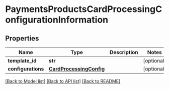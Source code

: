 # PaymentsProductsCardProcessingConfigurationInformation

## Properties
Name | Type | Description | Notes
------------ | ------------- | ------------- | -------------
**template_id** | **str** |  | [optional] 
**configurations** | [**CardProcessingConfig**](CardProcessingConfig.md) |  | [optional] 

[[Back to Model list]](../README.md#documentation-for-models) [[Back to API list]](../README.md#documentation-for-api-endpoints) [[Back to README]](../README.md)


